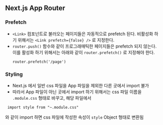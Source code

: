 ## Next.js App Router

### Prefetch

- `<Link>` 컴포넌트로 불러오는 페이지들은 자동적으로 prefetch 된다. 비활성화 하기 위해서는 `<Link prefetch={false} />` 로 지정한다.
- `router.push()` 함수와 같이 프로그래매틱한 페이지들은 prefetch 되지 않는다. 이를 활성화 하기 위해서는 아래와 같이 `router.prefetch()` 로 지정해야 한다.
  ```
  router.prefetch('/page')
  ```

### Styling

- Next.js 에서 일반 css 파일을 App 파일을 제외한 다른 곳에서 import 불가
- 따라서 App 파일이 아닌 곳에서 import 하기 위해서는 css 파일 이름을 `.module.css` 형태로 바꾸고, 해당 파일에서

```
 import style from "~.module.css"
```

와 같이 import 하면 css 파일에 작성한 속성이 `style` Object 형태로 변환됨

